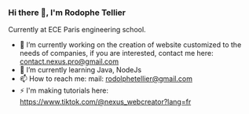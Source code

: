 ### Hi there 👋, I'm Rodophe Tellier

Currently at ECE Paris engineering school.

- 🔭 I’m currently working on the creation of website customized to the needs of companies, if you are interested, contact me here: contact.nexus.pro@gmail.com
- 🌱 I’m currently learning Java, NodeJs
- 📫 How to reach me: mail: rodolphetellier@gmail.com
- ⚡ I'm making tutorials here: https://www.tiktok.com/@nexus_webcreator?lang=fr 

<!--
**Rh0dde/Rh0dde** is a ✨ _special_ ✨ repository because its `README.md` (this file) appears on your GitHub profile.

Here are some ideas to get you started:

- 🔭 I’m currently working on ...
- 🌱 I’m currently learning ...
- 👯 I’m looking to collaborate on ...
- 🤔 I’m looking for help with ...
- 💬 Ask me about ...
- 📫 How to reach me: ...
- 😄 Pronouns: ...
- ⚡ Fun fact: ...
-->
